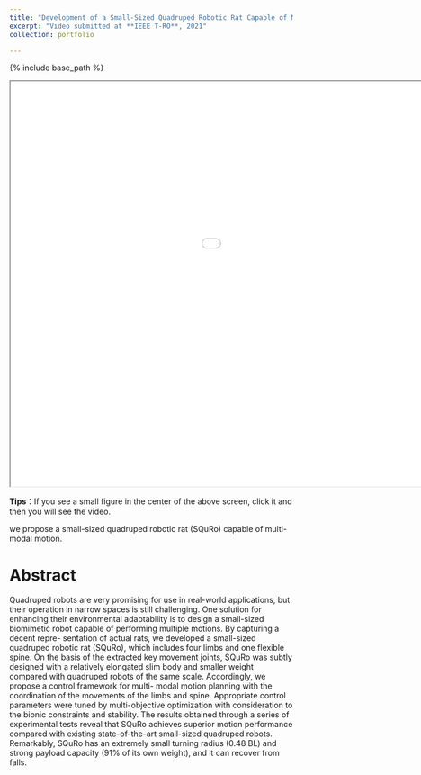 ```yaml
---
title: "Development of a Small-Sized Quadruped Robotic Rat Capable of Multi-Modal Motions"
excerpt: "Video submitted at **IEEE T-RO**, 2021"
collection: portfolio

---
```


{% include base_path %}

<iframe height=720 width=1280 src='/images/robotic_rat.mp4' allowfullscreen='true'> </iframe>

**Tips**：If you see a small figure in the center of the above screen, click it and then you will see the video.

we propose a small-sized quadruped robotic rat (SQuRo) capable of multi-modal motion.

Abstract
======
Quadruped robots are very promising for use in real-world applications, but their operation in narrow spaces is still challenging. One solution for enhancing their environmental adaptability is to design a small-sized biomimetic robot capable of performing multiple motions. By capturing a decent repre- sentation of actual rats, we developed a small-sized quadruped robotic rat (SQuRo), which includes four limbs and one flexible spine. On the basis of the extracted key movement joints, SQuRo was subtly designed with a relatively elongated slim body and smaller weight compared with quadruped robots of the same scale. Accordingly, we propose a control framework for multi- modal motion planning with the coordination of the movements of the limbs and spine. Appropriate control parameters were tuned by multi-objective optimization with consideration to the bionic constraints and stability. The results obtained through a series of experimental tests reveal that SQuRo achieves superior motion performance compared with existing state-of-the-art small-sized quadruped robots. Remarkably, SQuRo has an extremely small turning radius (0.48 BL) and strong payload capacity (91% of its own weight), and it can recover from falls.

